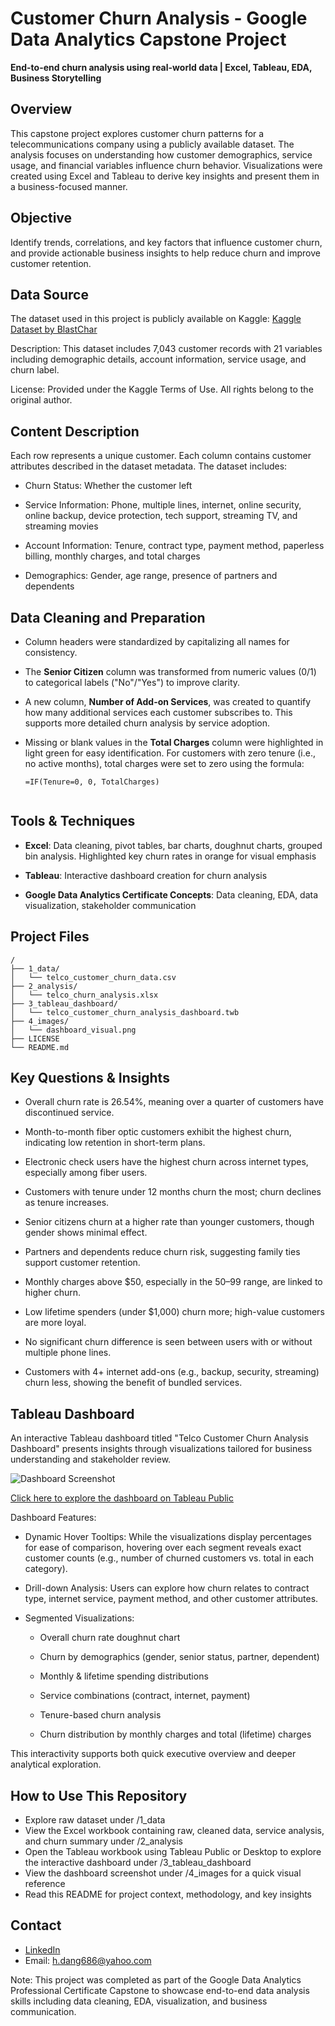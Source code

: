 # Customer Churn Analysis - Google Data Analytics Capstone Project
**End-to-end churn analysis using real-world data | Excel, Tableau, EDA, Business Storytelling**


## Overview
This capstone project explores customer churn patterns for a telecommunications company using a publicly available dataset. The analysis focuses on understanding how customer demographics, service usage, and financial variables influence churn behavior. Visualizations were created using Excel and Tableau to derive key insights and present them in a business-focused manner.


## Objective
Identify trends, correlations, and key factors that influence customer churn, and provide actionable business insights to help reduce churn and improve customer retention.


## Data Source
The dataset used in this project is publicly available on Kaggle:
[Kaggle Dataset by BlastChar](https://www.kaggle.com/datasets/blastchar/telco-customer-churn)

Description: This dataset includes 7,043 customer records with 21 variables including demographic details, account information, service usage, and churn label.

License: Provided under the Kaggle Terms of Use. All rights belong to the original author.


## Content Description
Each row represents a unique customer. Each column contains customer attributes described in the dataset metadata. The dataset includes:

- Churn Status: Whether the customer left

- Service Information: Phone, multiple lines, internet, online security, online backup, device protection, tech support, streaming TV, and streaming movies

- Account Information: Tenure, contract type, payment method, paperless billing, monthly charges, and total charges

- Demographics: Gender, age range, presence of partners and dependents


## Data Cleaning and Preparation

- Column headers were standardized by capitalizing all names for consistency.

- The **Senior Citizen** column was transformed from numeric values (0/1) to categorical labels ("No"/"Yes") to improve clarity.

- A new column, **Number of Add-on Services**, was created to quantify how many additional services each customer subscribes to. This supports more detailed churn analysis by service adoption.

- Missing or blank values in the **Total Charges** column were highlighted in light green for easy identification. For customers with zero tenure (i.e., no active months), total charges were set to zero using the formula:

  ```excel
  =IF(Tenure=0, 0, TotalCharges)


## Tools & Techniques
- **Excel**: Data cleaning, pivot tables, bar charts, doughnut charts, grouped bin analysis. Highlighted key churn rates in orange for visual emphasis

- **Tableau**: Interactive dashboard creation for churn analysis

- **Google Data Analytics Certificate Concepts**: Data cleaning, EDA, data visualization, stakeholder communication



## Project Files
```
/
├── 1_data/
│   └── telco_customer_churn_data.csv
├── 2_analysis/
│   └── telco_churn_analysis.xlsx
├── 3_tableau_dashboard/
│   └── telco_customer_churn_analysis_dashboard.twb
├── 4_images/
│   └── dashboard_visual.png
├── LICENSE
└── README.md
```



## Key Questions & Insights
- Overall churn rate is 26.54%, meaning over a quarter of customers have discontinued service.

- Month-to-month fiber optic customers exhibit the highest churn, indicating low retention in short-term plans.

- Electronic check users have the highest churn across internet types, especially among fiber users.

- Customers with tenure under 12 months churn the most; churn declines as tenure increases.

- Senior citizens churn at a higher rate than younger customers, though gender shows minimal effect.

- Partners and dependents reduce churn risk, suggesting family ties support customer retention.

- Monthly charges above $50, especially in the $50–$99 range, are linked to higher churn.

- Low lifetime spenders (under $1,000) churn more; high-value customers are more loyal.

- No significant churn difference is seen between users with or without multiple phone lines.

- Customers with 4+ internet add-ons (e.g., backup, security, streaming) churn less, showing the benefit of bundled services.


## Tableau Dashboard
An interactive Tableau dashboard titled "Telco Customer Churn Analysis Dashboard" presents insights through visualizations tailored for business understanding and stakeholder review.

![Dashboard Screenshot](4_images/dashboard_visual.png)

[Click here to explore the dashboard on Tableau Public](https://public.tableau.com/app/profile/hai.dang6069/viz/Telco_Customer_Churn_Analysis_Dashboard/Dashboard?publish=yes)

Dashboard Features:
- Dynamic Hover Tooltips: While the visualizations display percentages for ease of comparison, hovering over each segment reveals exact customer counts (e.g., number of churned customers vs. total in each category).

- Drill-down Analysis: Users can explore how churn relates to contract type, internet service, payment method, and other customer attributes.

- Segmented Visualizations:

  - Overall churn rate doughnut chart

  - Churn by demographics (gender, senior status, partner, dependent)

  - Monthly & lifetime spending distributions

  - Service combinations (contract, internet, payment)

  - Tenure-based churn analysis

  - Churn distribution by monthly charges and total (lifetime) charges

This interactivity supports both quick executive overview and deeper analytical exploration.


## How to Use This Repository
- Explore raw dataset under /1_data
- View the Excel workbook containing raw, cleaned data, service analysis, and churn summary under /2_analysis
- Open the Tableau workbook using Tableau Public or Desktop to explore the interactive dashboard under /3_tableau_dashboard
- View the dashboard screenshot under /4_images for a quick visual reference
- Read this README for project context, methodology, and key insights


## Contact
- [LinkedIn](https://www.linkedin.com/in/hai-dang316)
- Email: h.dang686@yahoo.com

Note: This project was completed as part of the Google Data Analytics Professional Certificate Capstone to showcase end-to-end data analysis skills including data cleaning, EDA, visualization, and business communication.
